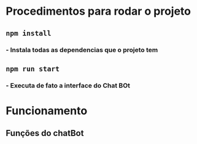 # Procedimentos para rodar o projeto

## `npm install`
### - Instala todas as dependencias que o projeto tem

## `npm run start`
### - Executa de fato a interface do Chat BOt


# Funcionamento

## Funções do chatBot
